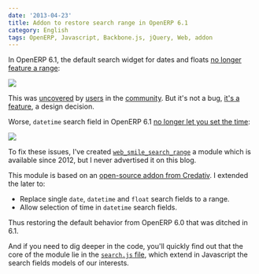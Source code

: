 ```yaml
---
date: '2013-04-23'
title: Addon to restore search range in OpenERP 6.1
category: English
tags: OpenERP, Javascript, Backbone.js, jQuery, Web, addon
---
```


In OpenERP 6.1, the default search widget for dates and floats [no longer feature a range](https://bugs.launchpad.net/openerp-web/+bug/926390/):

![]({attach}openerp-61-no-range-search-widget.png)

This was [uncovered](https://bugs.launchpad.net/openerp-web/+bug/949990) by [users](https://answers.launchpad.net/openobject-server/+question/198725) in the [community](https://answers.launchpad.net/openobject-server/+question/198863). But it's not a bug, [it's a feature](https://bugs.launchpad.net/openerp-web/+bug/926390/comments/4), a design decision.

Worse, `datetime` search field in OpenERP 6.1 [no longer let you set the time](https://bugs.launchpad.net/openerp-web/+bug/1037658):

![]({attach}openerp-61-datetime-search-view.png)

To fix these issues, I've created [`web_smile_search_range`](https://github.com/Smile-SA/smile_openerp_addons_6.1/tree/master/web_smile_search_range) a module which is available since 2012, but I never advertised it on this blog.

This module is based on an [open-source addon from Credativ](https://bazaar.launchpad.net/~credativ/credativ-openerp/addons-6.1/files/head:/web_searchdaterange/). I extended the later to:

- Replace single `date`, `datetime` and `float` search fields to a range.
- Allow selection of time in `datetime` search fields.

Thus restoring the default behavior from OpenERP 6.0 that was ditched in 6.1.

And if you need to dig deeper in the code, you'll quickly find out that the core of the module lie in the [`search.js` file](https://github.com/Smile-SA/smile_openerp_addons_6.1/blob/master/web_smile_search_range/static/src/js/search.js), which extend in Javascript the search fields models of our interests.
